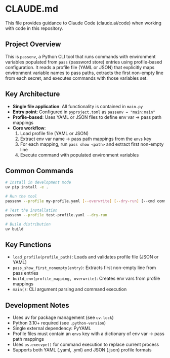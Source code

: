 # CLAUDE.md

This file provides guidance to Claude Code (claude.ai/code) when working with code in this repository.

## Project Overview

This is `passenv`, a Python CLI tool that runs commands with environment variables populated from `pass` (password store) entries using profile-based configuration. It reads a profile file (YAML or JSON) that explicitly maps environment variable names to pass paths, extracts the first non-empty line from each secret, and executes commands with those variables set.

## Key Architecture

- **Single file application**: All functionality is contained in `main.py`
- **Entry point**: Configured in `pyproject.toml` as `passenv = "main:main"`
- **Profile-based**: Uses YAML or JSON files to define env var → pass path mappings
- **Core workflow**:
  1. Load profile file (YAML or JSON)
  2. Extract env var name → pass path mappings from the `envs` key
  3. For each mapping, run `pass show <path>` and extract first non-empty line
  4. Execute command with populated environment variables

## Common Commands

```bash
# Install in development mode
uv pip install -e .

# Run the tool
passenv --profile my-profile.yaml [--overwrite] [--dry-run] [--cmd command] [-- command args]

# Test the installation
passenv --profile test-profile.yaml --dry-run

# Build distribution
uv build
```

## Key Functions

- `load_profile(profile_path)`: Loads and validates profile file (JSON or YAML)
- `pass_show_first_nonempty(entry)`: Extracts first non-empty line from pass entries
- `build_env(profile_mapping, overwrite)`: Creates env vars from profile mappings
- `main()`: CLI argument parsing and command execution

## Development Notes

- Uses uv for package management (see `uv.lock`)
- Python 3.10+ required (see `.python-version`)
- Single external dependency: PyYAML
- Profile files must contain an `envs` key with a dictionary of env var → pass path mappings
- Uses `os.execvpe()` for command execution to replace current process
- Supports both YAML (.yaml, .yml) and JSON (.json) profile formats